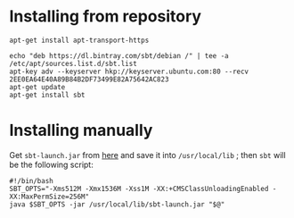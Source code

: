 Installing from repository
==========================

    apt-get install apt-transport-https

    echo "deb https://dl.bintray.com/sbt/debian /" | tee -a /etc/apt/sources.list.d/sbt.list
    apt-key adv --keyserver hkp://keyserver.ubuntu.com:80 --recv 2EE0EA64E40A89B84B2DF73499E82A75642AC823
    apt-get update
    apt-get install sbt



Installing manually
===================

Get `sbt-launch.jar` from [here](https://dl.bintray.com/typesafe/ivy-releases/org.scala-sbt/sbt-launch/0.13.13/jars/)
and save it into `/usr/local/lib` ; then `sbt` will be the following script:

    #!/bin/bash
    SBT_OPTS="-Xms512M -Xmx1536M -Xss1M -XX:+CMSClassUnloadingEnabled -XX:MaxPermSize=256M"
    java $SBT_OPTS -jar /usr/local/lib/sbt-launch.jar "$@"

